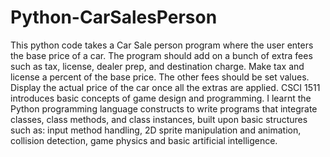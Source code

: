 # Python-CarSalesPerson
 This python code takes a Car Sale person program where the user enters the base price of a car. The program should add on a bunch of extra fees such as tax, license, dealer prep, and destination charge.  Make tax and license a percent of the base price. The other fees should be set values. Display the actual price of the car once all the extras are applied.  CSCI 1511 introduces basic concepts of game design and programming. I learnt the Python programming language constructs to write programs that integrate classes, class methods, and class instances, built upon basic structures such as: input method handling, 2D sprite manipulation and animation, collision detection, game physics and basic artificial intelligence. 
